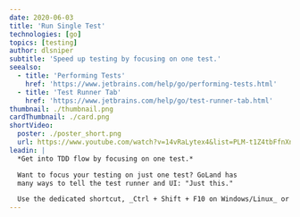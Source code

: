 ```yaml
---
date: 2020-06-03
title: 'Run Single Test'
technologies: [go]
topics: [testing]
author: dlsniper
subtitle: 'Speed up testing by focusing on one test.'
seealso:
  - title: 'Performing Tests'
    href: 'https://www.jetbrains.com/help/go/performing-tests.html'
  - title: 'Test Runner Tab'
    href: 'https://www.jetbrains.com/help/go/test-runner-tab.html'
thumbnail: ./thumbnail.png
cardThumbnail: ./card.png
shortVideo:
  poster: ./poster_short.png
  url: https://www.youtube.com/watch?v=14vRaLytex4&list=PLM-t1Z4tbFfnXnghmtk6WVz10_pivOw25&index=28&t=0s
leadin: |
  *Get into TDD flow by focusing on one test.*

  Want to focus your testing on just one test? GoLand has
  many ways to tell the test runner and UI: "Just this."

  Use the dedicated shortcut, _Ctrl + Shift + F10 on Windows/Linux_ or _^ + ⇧ + R on macOS_, to launch the test.
---
```

